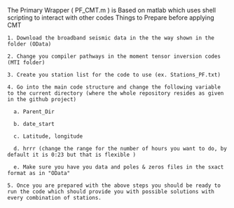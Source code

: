 The Primary Wrapper ( PF_CMT.m ) is Based on matlab which uses shell scripting to interact with other codes
Things to Prepare before applying CMT

    1. Download the broadband seismic data in the the way shown in the folder (OData)
    
    2. Change you compiler pathways in the moment tensor inversion codes (MTI folder)
    
    3. Create you station list for the code to use (ex. Stations_PF.txt)
    
    4. Go into the main code structure and change the following variable to the current directory (where the whole repository resides as given in the github project)
    
      a. Parent_Dir
    
      b. date_start
    
      c. Latitude, longitude
    
      d. hrrr (change the range for the number of hours you want to do, by default it is 0:23 but that is flexible )
    
      e. Make sure you have you data and poles & zeros files in the sxact format as in "OData"
    
    5. Once you are prepared with the above steps you should be ready to run the code which should provide you with possible solutions with every combination of stations.

